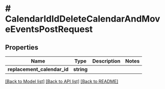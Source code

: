 # # CalendarIdIdDeleteCalendarAndMoveEventsPostRequest

## Properties

Name | Type | Description | Notes
------------ | ------------- | ------------- | -------------
**replacement_calendar_id** | **string** |  |

[[Back to Model list]](../../README.md#models) [[Back to API list]](../../README.md#endpoints) [[Back to README]](../../README.md)
